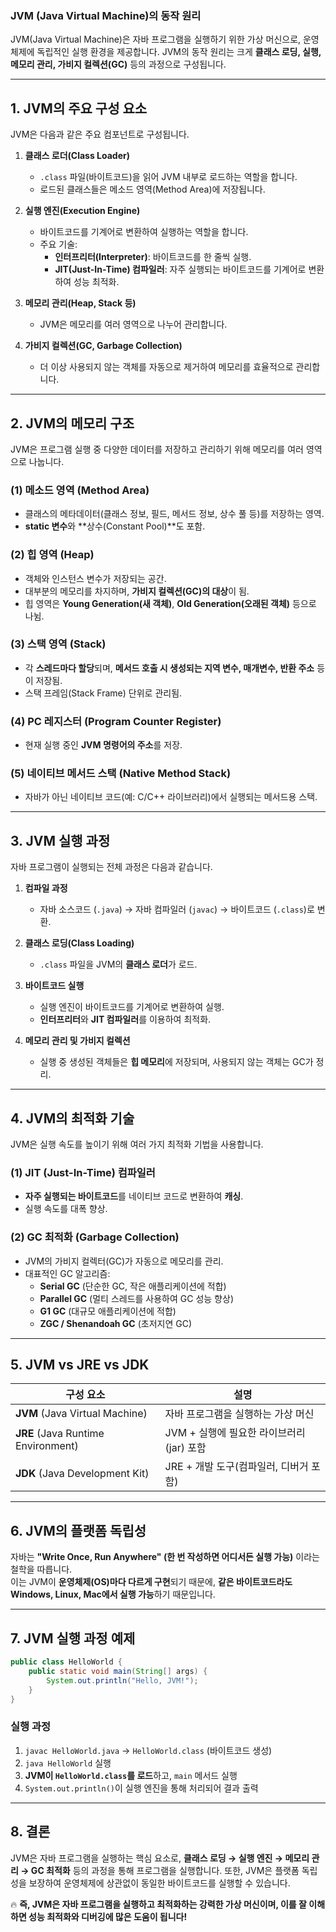 ### **JVM (Java Virtual Machine)의 동작 원리**

JVM(Java Virtual Machine)은 자바 프로그램을 실행하기 위한 가상 머신으로, 운영 체제에 독립적인 실행 환경을 제공합니다. JVM의 동작 원리는 크게 **클래스 로딩, 실행, 메모리 관리, 가비지 컬렉션(GC)** 등의 과정으로 구성됩니다.

---

## **1. JVM의 주요 구성 요소**
JVM은 다음과 같은 주요 컴포넌트로 구성됩니다.

1. **클래스 로더(Class Loader)**
   - `.class` 파일(바이트코드)을 읽어 JVM 내부로 로드하는 역할을 합니다.
   - 로드된 클래스들은 메소드 영역(Method Area)에 저장됩니다.

2. **실행 엔진(Execution Engine)**
   - 바이트코드를 기계어로 변환하여 실행하는 역할을 합니다.
   - 주요 기술:
     - **인터프리터(Interpreter)**: 바이트코드를 한 줄씩 실행.
     - **JIT(Just-In-Time) 컴파일러**: 자주 실행되는 바이트코드를 기계어로 변환하여 성능 최적화.

3. **메모리 관리(Heap, Stack 등)**
   - JVM은 메모리를 여러 영역으로 나누어 관리합니다.

4. **가비지 컬렉션(GC, Garbage Collection)**
   - 더 이상 사용되지 않는 객체를 자동으로 제거하여 메모리를 효율적으로 관리합니다.

---

## **2. JVM의 메모리 구조**
JVM은 프로그램 실행 중 다양한 데이터를 저장하고 관리하기 위해 메모리를 여러 영역으로 나눕니다.

### **(1) 메소드 영역 (Method Area)**
- 클래스의 메타데이터(클래스 정보, 필드, 메서드 정보, 상수 풀 등)를 저장하는 영역.
- **static 변수**와 **상수(Constant Pool)**도 포함.

### **(2) 힙 영역 (Heap)**
- 객체와 인스턴스 변수가 저장되는 공간.
- 대부분의 메모리를 차지하며, **가비지 컬렉션(GC)의 대상**이 됨.
- 힙 영역은 **Young Generation(새 객체)**, **Old Generation(오래된 객체)** 등으로 나뉨.

### **(3) 스택 영역 (Stack)**
- 각 **스레드마다 할당**되며, **메서드 호출 시 생성되는 지역 변수, 매개변수, 반환 주소** 등이 저장됨.
- 스택 프레임(Stack Frame) 단위로 관리됨.

### **(4) PC 레지스터 (Program Counter Register)**
- 현재 실행 중인 **JVM 명령어의 주소**를 저장.

### **(5) 네이티브 메서드 스택 (Native Method Stack)**
- 자바가 아닌 네이티브 코드(예: C/C++ 라이브러리)에서 실행되는 메서드용 스택.

---

## **3. JVM 실행 과정**
자바 프로그램이 실행되는 전체 과정은 다음과 같습니다.

1. **컴파일 과정**
   - 자바 소스코드 (`.java`) → 자바 컴파일러 (`javac`) → 바이트코드 (`.class`)로 변환.

2. **클래스 로딩(Class Loading)**
   - `.class` 파일을 JVM의 **클래스 로더**가 로드.

3. **바이트코드 실행**
   - 실행 엔진이 바이트코드를 기계어로 변환하여 실행.
   - **인터프리터**와 **JIT 컴파일러**를 이용하여 최적화.

4. **메모리 관리 및 가비지 컬렉션**
   - 실행 중 생성된 객체들은 **힙 메모리**에 저장되며, 사용되지 않는 객체는 GC가 정리.

---

## **4. JVM의 최적화 기술**
JVM은 실행 속도를 높이기 위해 여러 가지 최적화 기법을 사용합니다.

### **(1) JIT (Just-In-Time) 컴파일러**
- **자주 실행되는 바이트코드**를 네이티브 코드로 변환하여 **캐싱**.
- 실행 속도를 대폭 향상.

### **(2) GC 최적화 (Garbage Collection)**
- JVM의 가비지 컬렉터(GC)가 자동으로 메모리를 관리.
- 대표적인 GC 알고리즘:
  - **Serial GC** (단순한 GC, 작은 애플리케이션에 적합)
  - **Parallel GC** (멀티 스레드를 사용하여 GC 성능 향상)
  - **G1 GC** (대규모 애플리케이션에 적합)
  - **ZGC / Shenandoah GC** (초저지연 GC)

---

## **5. JVM vs JRE vs JDK**
| 구성 요소 | 설명 |
|----------|-----|
| **JVM** (Java Virtual Machine) | 자바 프로그램을 실행하는 가상 머신 |
| **JRE** (Java Runtime Environment) | JVM + 실행에 필요한 라이브러리(jar) 포함 |
| **JDK** (Java Development Kit) | JRE + 개발 도구(컴파일러, 디버거 포함) |

---

## **6. JVM의 플랫폼 독립성**
자바는 **"Write Once, Run Anywhere" (한 번 작성하면 어디서든 실행 가능)** 이라는 철학을 따릅니다.  
이는 JVM이 **운영체제(OS)마다 다르게 구현**되기 때문에, **같은 바이트코드라도 Windows, Linux, Mac에서 실행 가능**하기 때문입니다.

---

## **7. JVM 실행 과정 예제**
```java
public class HelloWorld {
    public static void main(String[] args) {
        System.out.println("Hello, JVM!");
    }
}
```
### **실행 과정**
1. `javac HelloWorld.java` → `HelloWorld.class` (바이트코드 생성)
2. `java HelloWorld` 실행
3. **JVM이 `HelloWorld.class`를 로드**하고, `main` 메서드 실행
4. `System.out.println()`이 실행 엔진을 통해 처리되어 결과 출력

---

## **8. 결론**
JVM은 자바 프로그램을 실행하는 핵심 요소로, **클래스 로딩 → 실행 엔진 → 메모리 관리 → GC 최적화** 등의 과정을 통해 프로그램을 실행합니다. 또한, JVM은 플랫폼 독립성을 보장하여 운영체제에 상관없이 동일한 바이트코드를 실행할 수 있습니다.

🔥 **즉, JVM은 자바 프로그램을 실행하고 최적화하는 강력한 가상 머신이며, 이를 잘 이해하면 성능 최적화와 디버깅에 많은 도움이 됩니다!**
